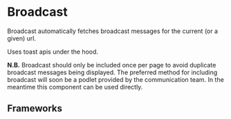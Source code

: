 <script setup>
  import Elements from './elements.md';
</script>

# Broadcast
Broadcast automatically fetches broadcast messages for the current (or a given) url.

Uses toast apis under the hood.

__N.B.__ Broadcast should only be included once per page to avoid duplicate broadcast messages being displayed. The preferred method for including broadcast will soon be a podlet provided by the communication team. In the meantime this component can be used directly.

<components-status elements='released' />

## Frameworks

<tabs-content>
  <template #react>
  </template>
  <template #vue>
  </template>
  <template #elements>
    <elements />
  </template>
</tabs-content>
